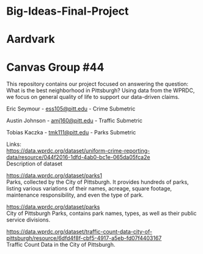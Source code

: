 # Big-Ideas-Final-Project
# Aardvark
# Canvas Group #44

This repository contains our project focused on answering the question: What is the best neighborhood in Pittsburgh? Using data from the WPRDC, we focus on general quality of life to support our data-driven claims.

Eric Seymour - ess105@pitt.edu - Crime Submetric

Austin Johnson - amj160@pitt.edu - Traffic Submetric

Tobias Kaczka - tmk111@pitt.edu - Parks Submetric

Links:\
https://data.wprdc.org/dataset/uniform-crime-reporting-data/resource/044f2016-1dfd-4ab0-bc1e-065da05fca2e \
Description of dataset

https://data.wprdc.org/dataset/parks1 \
Parks, collected by the City of Pittsburgh. It provides hundreds of parks, listing various variations of their names, acreage, square footage, maintenance responsibility, and even the type of park.

https://data.wprdc.org/dataset/parks \
City of Pittsburgh Parks, contains park names, types, as well as their public service divisions.

https://data.wprdc.org/dataset/traffic-count-data-city-of-pittsburgh/resource/6dfd4f8f-cbf5-4917-a5eb-fd07f4403167 \
Traffic Count Data in the City of Pittsburgh.
